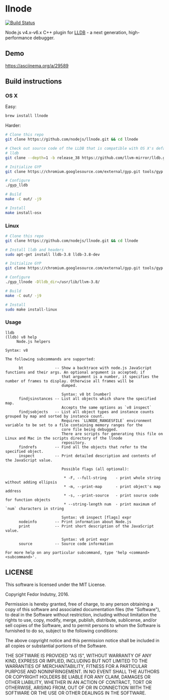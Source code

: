 # llnode

[![Build Status](https://secure.travis-ci.org/indutny/llnode.png)](http://travis-ci.org/indutny/llnode)

Node.js v4.x-v6.x C++ plugin for [LLDB](http://lldb.llvm.org) - a next generation, high-performance debugger.

## Demo

https://asciinema.org/a/29589

## Build instructions

### OS X

Easy:
```bash
brew install llnode
```

Harder:
```bash
# Clone this repo
git clone https://github.com/nodejs/llnode.git && cd llnode

# Check out source code of the LLDB that is compatible with OS X's default
# lldb
git clone --depth=1 -b release_38 https://github.com/llvm-mirror/lldb.git lldb

# Initialize GYP
git clone https://chromium.googlesource.com/external/gyp.git tools/gyp

# Configure
./gyp_lldb

# Build
make -C out/ -j9

# Install
make install-osx
```

### Linux

```bash
# Clone this repo
git clone https://github.com/nodejs/llnode.git && cd llnode

# Install lldb and headers
sudo apt-get install lldb-3.8 lldb-3.8-dev

# Initialize GYP
git clone https://chromium.googlesource.com/external/gyp.git tools/gyp

# Configure
./gyp_llnode -Dlldb_dir=/usr/lib/llvm-3.8/

# Build
make -C out/ -j9

# Install
sudo make install-linux
```

### Usage

```
lldb
(lldb) v8 help
     Node.js helpers

Syntax: v8

The following subcommands are supported:

      bt              -- Show a backtrace with node.js JavaScript functions and their args. An optional argument is accepted; if
                         that argument is a number, it specifies the number of frames to display. Otherwise all frames will be
                         dumped.

                         Syntax: v8 bt [number]
      findjsinstances -- List all objects which share the specified map.
                         Accepts the same options as `v8 inspect`
      findjsobjects   -- List all object types and instance counts grouped by map and sorted by instance count.
                         Requires `LLNODE_RANGESFILE` environment variable to be set to a file containing memory ranges for the
                         core file being debugged.
                         There are scripts for generating this file on Linux and Mac in the scripts directory of the llnode
                         repository.
      findrefs        -- Find all the objects that refer to the specified object.
      inspect         -- Print detailed description and contents of the JavaScript value.

                         Possible flags (all optional):

                          * -F, --full-string    - print whole string without adding ellipsis
                          * -m, --print-map      - print object's map address
                          * -s, --print-source   - print source code for function objects
                          * --string-length num  - print maximum of `num` characters in string

                         Syntax: v8 inspect [flags] expr
      nodeinfo        -- Print information about Node.js
      print           -- Print short description of the JavaScript value.

                         Syntax: v8 print expr
      source          -- Source code information

For more help on any particular subcommand, type 'help <command> <subcommand>'.
```


## LICENSE

This software is licensed under the MIT License.

Copyright Fedor Indutny, 2016.

Permission is hereby granted, free of charge, to any person obtaining a
copy of this software and associated documentation files (the
"Software"), to deal in the Software without restriction, including
without limitation the rights to use, copy, modify, merge, publish,
distribute, sublicense, and/or sell copies of the Software, and to permit
persons to whom the Software is furnished to do so, subject to the
following conditions:

The above copyright notice and this permission notice shall be included
in all copies or substantial portions of the Software.

THE SOFTWARE IS PROVIDED "AS IS", WITHOUT WARRANTY OF ANY KIND, EXPRESS
OR IMPLIED, INCLUDING BUT NOT LIMITED TO THE WARRANTIES OF
MERCHANTABILITY, FITNESS FOR A PARTICULAR PURPOSE AND NONINFRINGEMENT. IN
NO EVENT SHALL THE AUTHORS OR COPYRIGHT HOLDERS BE LIABLE FOR ANY CLAIM,
DAMAGES OR OTHER LIABILITY, WHETHER IN AN ACTION OF CONTRACT, TORT OR
OTHERWISE, ARISING FROM, OUT OF OR IN CONNECTION WITH THE SOFTWARE OR THE
USE OR OTHER DEALINGS IN THE SOFTWARE.

